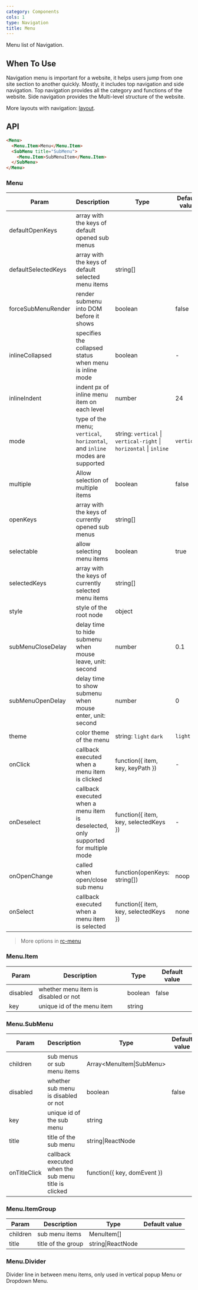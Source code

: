 ```yaml
---
category: Components
cols: 1
type: Navigation
title: Menu
---
```


Menu list of Navigation.

## When To Use

Navigation menu is important for a website, it helps users jump from one site section to another quickly. Mostly, it includes top navigation and side navigation. Top navigation provides all the category and functions of the website. Side navigation provides the Multi-level structure of the website.

More layouts with navigation: [layout](/components/layout).

## API

```html
<Menu>
  <Menu.Item>Menu</Menu.Item>
  <SubMenu title="SubMenu">
    <Menu.Item>SubMenuItem</Menu.Item>
  </SubMenu>
</Menu>
```

### Menu

| Param | Description | Type | Default value |
| ----- | ----------- | ---- | ------------- |
| defaultOpenKeys | array with the keys of default opened sub menus |  |  |
| defaultSelectedKeys | array with the keys of default selected menu items | string\[] |  |
| forceSubMenuRender | render submenu into DOM before it shows | boolean | false |
| inlineCollapsed | specifies the collapsed status when menu is inline mode | boolean | - |
| inlineIndent | indent px of inline menu item on each level | number | 24 |
| mode | type of the menu; `vertical`, `horizontal`, and `inline` modes are supported | string: `vertical` \| `vertical-right` \| `horizontal` \| `inline` | `vertical` |
| multiple | Allow selection of multiple items | boolean | false |
| openKeys | array with the keys of currently opened sub menus | string\[] |  |
| selectable | allow selecting menu items | boolean | true |
| selectedKeys | array with the keys of currently selected menu items | string\[] |  |
| style | style of the root node | object |  |
| subMenuCloseDelay | delay time to hide submenu when mouse leave, unit: second | number | 0.1 |
| subMenuOpenDelay | delay time to show submenu when mouse enter, unit: second | number | 0 |
| theme | color theme of the menu | string: `light` `dark` | `light` |
| onClick | callback executed when a menu item is clicked | function({ item, key, keyPath }) | - |
| onDeselect | callback executed when a menu item is deselected, only supported for multiple mode | function({ item, key, selectedKeys }) | - |
| onOpenChange | called when open/close sub menu | function(openKeys: string\[]) | noop |
| onSelect | callback executed when a menu item is selected | function({ item, key, selectedKeys }) | none |

> More options in [rc-menu](https://github.com/react-component/menu#api)

### Menu.Item

| Param | Description | Type | Default value |
| ----- | ----------- | ---- | ------------- |
| disabled | whether menu item is disabled or not | boolean | false |
| key | unique id of the menu item | string |  |

### Menu.SubMenu

| Param | Description | Type | Default value |
| ----- | ----------- | ---- | ------------- |
| children | sub menus or sub menu items | Array&lt;MenuItem\|SubMenu> |  |
| disabled | whether sub menu is disabled or not | boolean | false |
| key | unique id of the sub menu | string |  |
| title | title of the sub menu | string\|ReactNode |  |
| onTitleClick | callback executed when the sub menu title is clicked | function({ key, domEvent }) |  |

### Menu.ItemGroup

| Param | Description | Type | Default value |
| ----- | ----------- | ---- | ------------- |
| children | sub menu items | MenuItem\[] |  |
| title | title of the group | string\|ReactNode |  |

### Menu.Divider

Divider line in between menu items, only used in vertical popup Menu or Dropdown Menu.
